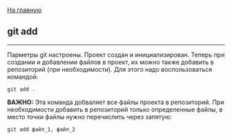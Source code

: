 [На главную](readme.md)

## git add
---
Парметры git настроены. Проект создан и инициализирован. Теперь при создании и добавлении файлов в проект, их можно также добавить в репозиторий (при необходимости). Для этого надо воспользоваться командой:

```bash=
git add .
```

**ВАЖНО:** Эта команда добваляет все файлы проекта в репозиторий. При необходимости добавить в репозиторий только определенные файлы, в место точки файлы нужно перечислить через запятую: 

```bash=
git add файл_1, файл_2
```